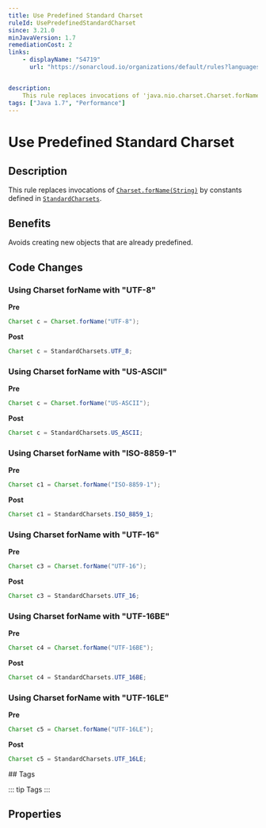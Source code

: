 ```yaml
---
title: Use Predefined Standard Charset
ruleId: UsePredefinedStandardCharset
since: 3.21.0
minJavaVersion: 1.7
remediationCost: 2
links:
    - displayName: "S4719"
      url: "https://sonarcloud.io/organizations/default/rules?languages=java&open=java%3AS4719&q=S4719"


description:
    This rule replaces invocations of 'java.nio.charset.Charset.forName(String)' by references to the respective constants declared in 'java.nio.charset.StandardCharsets'.
tags: ["Java 1.7", "Performance"]
---
```


# Use Predefined Standard Charset

## Description

This rule replaces invocations of [`Charset.forName(String)`](https://docs.oracle.com/javase/7/docs/api/java/nio/charset/Charset.html#forName(java.lang.String)) by constants defined in [`StandardCharsets`](https://docs.oracle.com/javase/7/docs/api/java/nio/charset/StandardCharsets.html).


## Benefits

Avoids creating new objects that are already predefined.


## Code Changes


### Using Charset forName with "UTF-8"

__Pre__
```java
Charset c = Charset.forName("UTF-8");
```

__Post__
```java
Charset c = StandardCharsets.UTF_8;
```

### Using Charset forName with "US-ASCII"

__Pre__
```java
Charset c = Charset.forName("US-ASCII");
```

__Post__
```java
Charset c = StandardCharsets.US_ASCII;
```

### Using Charset forName with "ISO-8859-1"
__Pre__
```java
Charset c1 = Charset.forName("ISO-8859-1");
```

__Post__
```java
Charset c1 = StandardCharsets.ISO_8859_1;
```

### Using Charset forName with "UTF-16"
__Pre__
```java
Charset c3 = Charset.forName("UTF-16");
```

__Post__
```java
Charset c3 = StandardCharsets.UTF_16;
```

### Using Charset forName with "UTF-16BE"
__Pre__
```java
Charset c4 = Charset.forName("UTF-16BE");
```

__Post__
```java
Charset c4 = StandardCharsets.UTF_16BE;
```

### Using Charset forName with "UTF-16LE"
__Pre__
```java
Charset c5 = Charset.forName("UTF-16LE");
```

__Post__
```java
Charset c5 = StandardCharsets.UTF_16LE;
```

<VersionNotice />
## Tags

::: tip Tags
<TagLinks />
:::

## Properties

<RuleProperties />

